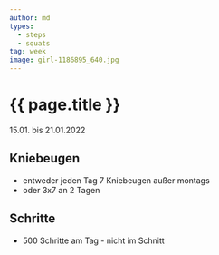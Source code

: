 ```yaml
---
author: md
types:
  - steps
  - squats
tag: week
image: girl-1186895_640.jpg
---
```

# {{ page.title }}
15.01. bis 21.01.2022

## Kniebeugen
- entweder jeden Tag 7 Kniebeugen außer montags
- oder 3x7 an 2 Tagen

## Schritte
- 500 Schritte am Tag - nicht im Schnitt
